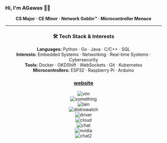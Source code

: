 ### Hi, I'm AGawas 🐧👾  
<p align="center"><strong>CS Major · CE Minor · Network Goblin™ · Microcontroller Menace</strong></p>

---

<h3 align="center">🛠️ Tech Stack & Interests</h3>

<p align="center">
  <strong>Languages:</strong> Python · Go · Java · C/C++ · SQL<br>
  <strong>Interests:</strong> Embedded Systems · Networking · Real-time Systems · Cybersecurity <br>
  <strong>Tools:</strong> Docker · OKDShift · WebSockets · Git · Kubernetes<br>
  <strong>Microcontrollers:</strong> ESP32 · Raspberry Pi · Arduino
</p>
<h3 align="center">
  <a href="https://zxcvhq.dev/">website</a>
</h3>

<div align="center">
  <img src="https://github.com/user-attachments/assets/08f1f930-ec86-4847-97b7-49b52037d837" alt="vim" /><br>
  <img src="https://github.com/user-attachments/assets/a3eafd3c-ab4f-4fbf-b4a4-68d44a2ba27c" alt="something" /><br>
  <img src="https://github.com/user-attachments/assets/f1321582-5ab1-4e95-800c-a0734d65b286" alt="lain" /><br>
  <img src="https://github.com/user-attachments/assets/6c9be2ec-ce0f-4b3e-a278-0df690ff704a" alt="distrowatch" /><br>
  <img src="https://github.com/user-attachments/assets/c979a0d3-88c8-4a83-a098-3e9d0e9a2362" alt="driver" /><br>
  <img src="https://github.com/user-attachments/assets/496dfd80-eb53-446a-8302-1621d4bf8b4c" alt="cloud" /><br>
  <img src="https://github.com/user-attachments/assets/33af1b18-3124-4c74-9712-7a8b052403f2" alt="chat" /><br>
  <img src="https://github.com/user-attachments/assets/9f0ecac4-8862-4c63-b4e6-15ee0252c7ec" alt="nvidia" /><br>
  <img src="https://github.com/user-attachments/assets/5ebc4952-3e5f-430f-9ff7-bc10209654cd" alt="chat2" />
</div>

